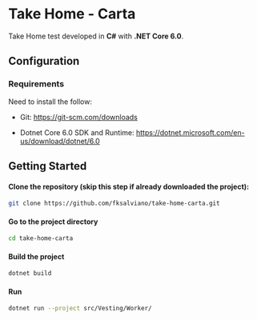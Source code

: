 # Take Home - Carta

Take Home test developed in **C#** with **.NET Core 6.0**.

## Configuration

### Requirements

Need to install the follow:

- Git:
    https://git-scm.com/downloads

- Dotnet Core 6.0 SDK and Runtime:
    https://dotnet.microsoft.com/en-us/download/dotnet/6.0
    

## Getting Started

#### Clone the repository (skip this step if already downloaded the project):

```bash
git clone https://github.com/fksalviano/take-home-carta.git
```

#### Go to the project directory

```bash
cd take-home-carta
```

#### Build the project

```bash
dotnet build
```

#### Run

```bash
dotnet run --project src/Vesting/Worker/
```

